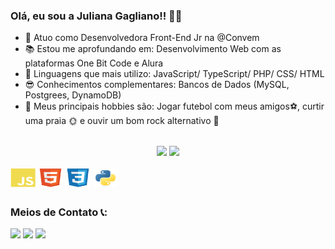 ### Olá, eu sou a Juliana Gagliano!! 👋🏻

- 🛒 Atuo como Desenvolvedora Front-End Jr na @Convem 
- 📚 Estou me aprofundando em: Desenvolvimento Web com as plataformas One Bit Code e Alura
- 📌 Linguagens que mais utilizo: JavaScript/ TypeScript/ PHP/ CSS/ HTML
- 😎 Conhecimentos complementares: Bancos de Dados (MySQL, Postgrees, DynamoDB)
- 🎡 Meus principais hobbies são: Jogar futebol com meus amigos⚽, curtir uma praia 🌞 e ouvir um bom rock alternativo 🎵 

<br>
<div align="center">
  <img height="160em" src="https://github-readme-stats.vercel.app/api?username=Juliana&show_icons=true&theme=dracula&include_all_commits=true&count_private=true"/>
  <img height="160em" src="https://github-readme-stats.vercel.app/api/top-langs/?username=Julianagagliano7&layout=compact&langs_count=7&theme=dracula"/>
</div>

<div style="display: inline_block"><br>
  <img align="center" alt="Rafa-Js" height="30" width="40" src="https://raw.githubusercontent.com/devicons/devicon/master/icons/javascript/javascript-plain.svg">
  <img align="center" alt="Rafa-HTML" height="30" width="40" src="https://raw.githubusercontent.com/devicons/devicon/master/icons/html5/html5-original.svg">
  <img align="center" alt="Rafa-CSS" height="30" width="40" src="https://raw.githubusercontent.com/devicons/devicon/master/icons/css3/css3-original.svg">
  <img align="center" alt="Rafa-Python" height="30" width="40" src="https://raw.githubusercontent.com/devicons/devicon/master/icons/python/python-original.svg">
</div>

##
  
  ### Meios de Contato 📞:
  
  <div>
    <a href="https://www.linkedin.com/in/juliana-gagliano-4616141b9" target="_blank"><img src="https://img.shields.io/badge/-LinkedIn-%230077B5?style=for-the-badge&logo=linkedin&logoColor=white"></a> 
     <a href = "mailto:julianagagliano1@gmail.com"><img src="https://img.shields.io/badge/-Gmail-%23333?style=for-the-badge&logo=gmail&logoColor=white" target="_blank"></a>
  <a href="https://instagram.com/juliana_gagliano" target="_blank"><img src="https://img.shields.io/badge/-Instagram-%23E4405F?style=for-the-badge&logo=instagram&logoColor=white" target="_blank"></a> 
 </div>
  
